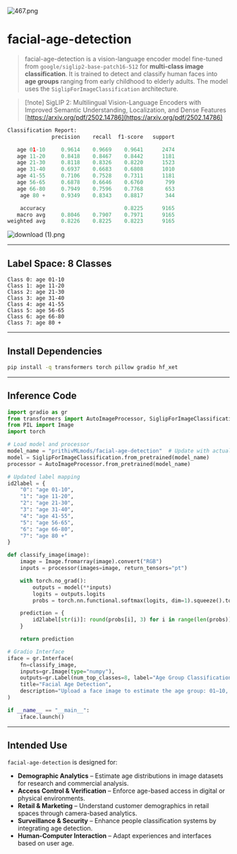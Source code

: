 
![467.png](https://cdn-uploads.huggingface.co/production/uploads/65bb837dbfb878f46c77de4c/LA6do4hgVi-zNarLEhVGR.png)

# facial-age-detection

> facial-age-detection is a vision-language encoder model fine-tuned from `google/siglip2-base-patch16-512` for **multi-class image classification**. It is trained to detect and classify human faces into **age groups** ranging from early childhood to elderly adults. The model uses the `SiglipForImageClassification` architecture.

> \[!note]
> SigLIP 2: Multilingual Vision-Language Encoders with Improved Semantic Understanding, Localization, and Dense Features
> [https://arxiv.org/pdf/2502.14786](https://arxiv.org/pdf/2502.14786)

```py
Classification Report:
              precision    recall  f1-score   support

   age 01-10     0.9614    0.9669    0.9641      2474
   age 11-20     0.8418    0.8467    0.8442      1181
   age 21-30     0.8118    0.8326    0.8220      1523
   age 31-40     0.6937    0.6683    0.6808      1010
   age 41-55     0.7106    0.7528    0.7311      1181
   age 56-65     0.6878    0.6646    0.6760       799
   age 66-80     0.7949    0.7596    0.7768       653
    age 80 +     0.9349    0.8343    0.8817       344

    accuracy                         0.8225      9165
   macro avg     0.8046    0.7907    0.7971      9165
weighted avg     0.8226    0.8225    0.8223      9165
```

![download (1).png](https://cdn-uploads.huggingface.co/production/uploads/65bb837dbfb878f46c77de4c/E_8ykSA-ZqEK0_Jtch5dD.png)

---

## Label Space: 8 Classes

```
Class 0: age 01-10  
Class 1: age 11-20  
Class 2: age 21-30  
Class 3: age 31-40  
Class 4: age 41-55  
Class 5: age 56-65  
Class 6: age 66-80  
Class 7: age 80 +
```

---

## Install Dependencies

```bash
pip install -q transformers torch pillow gradio hf_xet
```

---

## Inference Code

```python
import gradio as gr
from transformers import AutoImageProcessor, SiglipForImageClassification
from PIL import Image
import torch

# Load model and processor
model_name = "prithivMLmods/facial-age-detection"  # Update with actual model name on Hugging Face
model = SiglipForImageClassification.from_pretrained(model_name)
processor = AutoImageProcessor.from_pretrained(model_name)

# Updated label mapping
id2label = {
    "0": "age 01-10",
    "1": "age 11-20",
    "2": "age 21-30",
    "3": "age 31-40",
    "4": "age 41-55",
    "5": "age 56-65",
    "6": "age 66-80",
    "7": "age 80 +"
}

def classify_image(image):
    image = Image.fromarray(image).convert("RGB")
    inputs = processor(images=image, return_tensors="pt")

    with torch.no_grad():
        outputs = model(**inputs)
        logits = outputs.logits
        probs = torch.nn.functional.softmax(logits, dim=1).squeeze().tolist()

    prediction = {
        id2label[str(i)]: round(probs[i], 3) for i in range(len(probs))
    }

    return prediction

# Gradio Interface
iface = gr.Interface(
    fn=classify_image,
    inputs=gr.Image(type="numpy"),
    outputs=gr.Label(num_top_classes=8, label="Age Group Classification"),
    title="Facial Age Detection",
    description="Upload a face image to estimate the age group: 01–10, 11–20, 21–30, 31–40, 41–55, 56–65, 66–80, or 80+."
)

if __name__ == "__main__":
    iface.launch()
```

---

## Intended Use

`facial-age-detection` is designed for:

* **Demographic Analytics** – Estimate age distributions in image datasets for research and commercial analysis.
* **Access Control & Verification** – Enforce age-based access in digital or physical environments.
* **Retail & Marketing** – Understand customer demographics in retail spaces through camera-based analytics.
* **Surveillance & Security** – Enhance people classification systems by integrating age detection.
* **Human-Computer Interaction** – Adapt experiences and interfaces based on user age.
